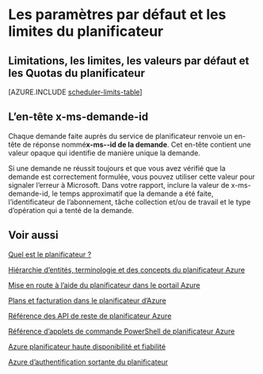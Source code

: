 <properties
 pageTitle="Les paramètres par défaut et les limites du planificateur"
 description="Les paramètres par défaut et les limites du planificateur"
 services="scheduler"
 documentationCenter=".NET"
 authors="derek1ee"
 manager="kevinlam1"
 editor=""/>
<tags
 ms.service="scheduler"
 ms.workload="infrastructure-services"
 ms.tgt_pltfrm="na"
 ms.devlang="dotnet"
 ms.topic="article"
 ms.date="08/18/2016"
 ms.author="deli"/>

# <a name="scheduler-limits-and-defaults"></a>Les paramètres par défaut et les limites du planificateur

## <a name="scheduler-quotas-limits-defaults-and-throttles"></a>Limitations, les limites, les valeurs par défaut et les Quotas du planificateur

[AZURE.INCLUDE [scheduler-limits-table](../../includes/scheduler-limits-table.md)]

## <a name="the-x-ms-request-id-header"></a>L’en-tête x-ms-demande-id

Chaque demande faite auprès du service de planificateur renvoie un en-tête de réponse nommé**x-ms--id de la demande**. Cet en-tête contient une valeur opaque qui identifie de manière unique la demande.

Si une demande ne réussit toujours et que vous avez vérifié que la demande est correctement formulée, vous pouvez utiliser cette valeur pour signaler l’erreur à Microsoft. Dans votre rapport, inclure la valeur de x-ms-demande-id, le temps approximatif que la demande a été faite, l’identificateur de l’abonnement, tâche collection et/ou de travail et le type d’opération qui a tenté de la demande.

## <a name="see-also"></a>Voir aussi


 [Quel est le planificateur ?](scheduler-intro.md)

 [Hiérarchie d’entités, terminologie et des concepts du planificateur Azure](scheduler-concepts-terms.md)

 [Mise en route à l’aide du planificateur dans le portail Azure](scheduler-get-started-portal.md)

 [Plans et facturation dans le planificateur d’Azure](scheduler-plans-billing.md)

 [Référence des API de reste de planificateur Azure](https://msdn.microsoft.com/library/mt629143)

 [Référence d’applets de commande PowerShell de planificateur Azure](scheduler-powershell-reference.md)

 [Azure planificateur haute disponibilité et fiabilité](scheduler-high-availability-reliability.md)

 [Azure d’authentification sortante du planificateur](scheduler-outbound-authentication.md)

